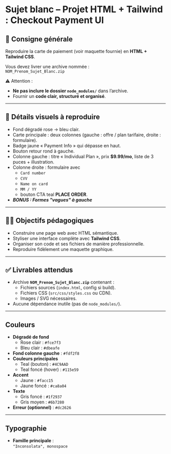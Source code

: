 # Sujet blanc – Projet HTML + Tailwind : Checkout Payment UI

## 🎯 Consigne générale
Reproduire la carte de paiement (voir maquette fournie) en **HTML + Tailwind CSS**.  

Vous devez livrer une archive nommée :  
`NOM_Prenom_Sujet_Blanc.zip`

⚠️ Attention :  
- **Ne pas inclure le dossier `node_modules/`** dans l’archive.  
- Fournir un **code clair, structuré et organisé**.

---

## 🎨 Détails visuels à reproduire
- Fond dégradé rose → bleu clair.
- Carte principale : deux colonnes (gauche : offre / plan tarifaire, droite : formulaire).
- Badge jaune « Payment Info » qui dépasse en haut.
- Bouton retour rond à gauche.
- Colonne gauche : titre « Individual Plan », prix **$9.99/mo**, liste de 3 puces + illustration.
- Colonne droite : formulaire avec  
  - `Card number`  
  - `CVV`  
  - `Name on card`  
  - `MM / YY`  
  - bouton CTA teal **PLACE ORDER**.
- ***BONUS : Formes "vagues" à gauche***

---

## 🧑‍🏫 Objectifs pédagogiques
- Construire une page web avec HTML sémantique.
- Styliser une interface complète avec **Tailwind CSS**.
- Organiser son code et ses fichiers de manière professionnelle.
- Reproduire fidèlement une maquette graphique.

---

## ✅ Livrables attendus
- Archive **`NOM_Prenom_Sujet_Blanc.zip`** contenant :
  - Fichiers sources (`index.html`, config si build).
  - Fichiers CSS (`src/css/styles.css` ou CDN).
  - Images / SVG nécessaires.
- Aucune dépendance inutile (pas de `node_modules/`).

---

## Couleurs
- **Dégradé de fond**
  - Rose clair : `#fce7f3`
  - Bleu clair : `#dbeafe`
- **Fond colonne gauche** : `#fdf2f8`
- **Couleurs principales**
  - Teal (bouton) : `#4C9AAD`
  - Teal foncé (hover) : `#115e59`
- **Accent**
  - Jaune : `#facc15`
  - Jaune foncé : `#ca8a04`
- **Texte**
  - Gris foncé : `#1f2937`
  - Gris moyen : `#6b7280`
- **Erreur (optionnel)** : `#dc2626`

---

## Typographie
- **Famille principale** :  
  `"Inconsolata", monospace`
